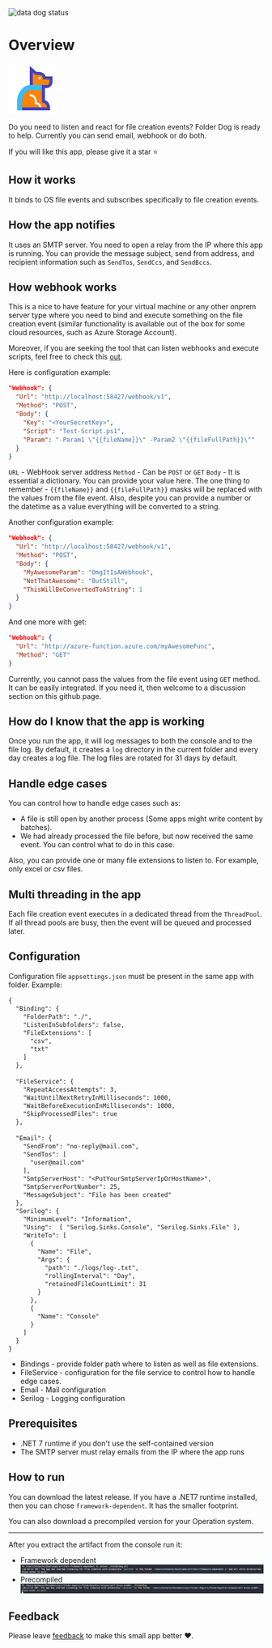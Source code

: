 
![data dog status](https://github.com/MTokarev/folder-dog/actions/workflows/main.yml/badge.svg)
# Overview
![super dog](src/FolderDog/static/superdog.png)

Do you need to listen and react for file creation events? Folder Dog is ready to help.
Currently you can send email, webhook or do both.

If you will like this app, please give it a star ⭐️

## How it works
It binds to OS file events and subscribes specifically to file creation events.

## How the app notifies
It uses an SMTP server. You need to open a relay from the IP where this app is running. You can provide the message subject, send from address, and recipient information such as `SendTos`, `SendCcs`, and `SendBccs`.

## How webhook works
This is a nice to have feature for your virtual machine or any other onprem server type where you need to bind and execute something on the file creation event (similar functionality is available out of the box for some cloud resources, such as Azure Storage Account).

Moreover, if you are seeking the tool that can listen webhooks and execute scripts, feel free to check this [out](https://github.com/MTokarev/webhookshell).

Here is configuration example:
```json
"Webhook": {
  "Url": "http://localhost:58427/webhook/v1",
  "Method": "POST",
  "Body": {
    "Key": "<YourSecretKey>",
    "Script": "Test-Script.ps1",
    "Param": "-Param1 \"{{fileName}}\" -Param2 \"{{fileFullPath}}\""
  }
}
```

`URL` - WebHook server address
`Method` - Can be `POST` or `GET`
`Body` - It is essential a dictionary. You can provide your value here. The one thing to remember - `{{fileName}}` and `{{fileFullPath}}` masks will be replaced with the values from the file event. Also, despite you can provide a number or the datetime as a value everything will be converted to a string. 


Another configuration example:
```json
"Webhook": {
  "Url": "http://localhost:58427/webhook/v1",
  "Method": "POST",
  "Body": {
    "MyAwesomeParam": "OmgItIsAWebhook",
    "NotThatAwesome": "ButStill",
    "ThisWillBeConvertedToAString": 1
  }
}
```

And one more with get:
```json
"Webhook": {
  "Url": "http://azure-function.azure.com/myAwesomeFunc",
  "Method": "GET"
}
```
Currently, you cannot pass the values from the file event using `GET` method. It can be easily integrated. If you need it, then welcome to a discussion section on this github page.

## How do I know that the app is working
Once you run the app, it will log messages to both the console and to the file log. By default, it creates a `log` directory in the current folder and every day creates a log file. The log files are rotated for 31 days by default.

## Handle edge cases
You can control how to handle edge cases such as:
- A file is still open by another process (Some apps might write content by batches).
- We had already processed the file before, but now received the same event. You can control what to do in this case.

Also, you can provide one or many file extensions to listen to. For example, only excel or csv files.

## Multi threading in the app
Each file creation event executes in a dedicated thread from the `ThreadPool`. If all thread pools are busy, then the event will be queued and processed later.

## Configuration
Configuration file `appsettings.json` must be present in the same app with folder.
Example:
```
{
  "Binding": {
    "FolderPath": "./",
    "ListenInSubfolders": false,
    "FileExtensions": [
      "csv",
      "txt"
    ]
  },

  "FileService": {
    "RepeatAccessAttempts": 3,
    "WaitUntilNextRetryInMilliseconds": 1000,
    "WaitBeforeExecutionInMilliseconds": 1000,
    "SkipProcessedFiles": true
  },

  "Email": {
    "SendFrom": "no-reply@mail.com",
    "SendTos": [
      "user@mail.com"
    ],
    "SmtpServerHost": "<PutYourSmtpServerIpOrHostName>",
    "SmtpServerPortNumber": 25,
    "MessageSubject": "File has been created"
  },
  "Serilog": {
    "MinimumLevel": "Information",
    "Using":  [ "Serilog.Sinks.Console", "Serilog.Sinks.File" ],
    "WriteTo": [
      {
        "Name": "File",
        "Args": {
          "path": "./logs/log-.txt",
          "rollingInterval": "Day",
          "retainedFileCountLimit": 31
        }
      },
      {
        "Name": "Console"
      }
    ]
  }
}
```
- Bindings - provide folder path where to listen as well as file extensions.
- FileService - configuration for the file service to control how to handle edge cases.
- Email - Mail configuration
- Serilog - Logging configuration

## Prerequisites
- .NET 7 runtime if you don't use the self-contained version
- The SMTP server must relay emails from the IP where the app runs

## How to run
You can download the latest release.
If you have a .NET7 runtime installed, then you can chose `framework-dependent`.
It has the smaller footprint.

You can also download a precompiled version for your Operation system.

---

After you extract the artifact from the console run it:
- Framework dependent
  ![fd](src/FolderDog/static/fd.png)
- Precompiled
  ![fi](src/FolderDog/static/fi.png)

## Feedback
Please leave [feedback](https://github.com/MTokarev/folder-dog/discussions) to make this small app better ❤️.

